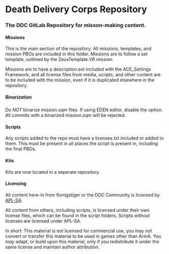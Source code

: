 # Death Delivery Corps Repository
### The DDC GitLab Repository for misson-making content.

#### Missions
This is the main section of the repository.
All missions, templates, and mission PBOs are included in this folder.
Missions are to follow a set template, outlined by the ZeusTemplate.VR mission.

Missions are to have a description.ext included with the ACE_Settings Framework, and all license files from media, scripts, and other content are to be included with the mission, even if it is duplicated elsewhere in the repository.

##### Binarization
Do *NOT* binarize mission.sqm files. If using EDEN editor, disable the option. All commits with a binarized mission.sqm will be rejected.

#### Scripts
Any scripts added to the repo must have a licenses.txt included or added to them. This must be present in all places the script is present in, including the final PBOs.

#### Kits
Kits are now located in a seperate repository.

#### Licensing
All content here-in from Konigstiger or the DDC Community is licensed by [APL-SA](http://www.bistudio.com/community/licenses/arma-public-license-share-alike).

All content from others,  including scripts, is licensed under their own license files, which can be found in the script folders. Scripts without licenses are licensed under APL-SA.

In short: This material is *not* licensed for commercial use, you may *not* convert or transfer this material to be used in games other than ArmA. You *may* adapt, or build upon this material, only if you redistribute it under the same license and maintain author attribution.
